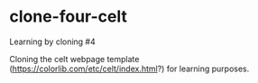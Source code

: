 # clone-four-celt

Learning by cloning #4

Cloning the celt webpage template (https://colorlib.com/etc/celt/index.html?) for learning purposes.
